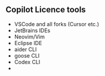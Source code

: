 ## Copilot Licence tools
- VSCode and all forks (Cursor etc.)
- JetBrains IDEs
- Neovim/Vim
- Eclipse IDE
- aider CLI
- goose CLI
- Codex CLI
- 